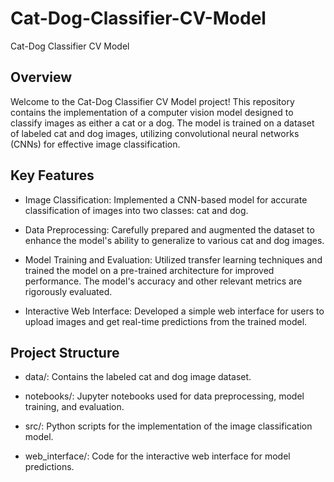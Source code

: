 # Cat-Dog-Classifier-CV-Model
Cat-Dog Classifier CV Model

## Overview
Welcome to the Cat-Dog Classifier CV Model project! This repository contains the implementation of 
a computer vision model designed to classify images as either a cat or a dog. 
The model is trained on a dataset of labeled cat and dog images, utilizing convolutional neural networks (CNNs) for effective image classification.

## Key Features
- Image Classification: Implemented a CNN-based model for accurate classification of images into two classes: cat and dog.

- Data Preprocessing: Carefully prepared and augmented the dataset to enhance the model's ability to generalize to various cat and dog images.

- Model Training and Evaluation: Utilized transfer learning techniques and trained the model on a pre-trained architecture for improved performance. The model's accuracy and other relevant metrics are rigorously evaluated.

- Interactive Web Interface: Developed a simple web interface for users to upload images and get real-time predictions from the trained model.

## Project Structure
- data/: Contains the labeled cat and dog image dataset.

- notebooks/: Jupyter notebooks used for data preprocessing, model training, and evaluation.

- src/: Python scripts for the implementation of the image classification model.

- web_interface/: Code for the interactive web interface for model predictions.
